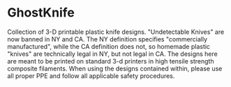 # GhostKnife
Collection of 3-D printable plastic knife designs.
"Undetectable Knives" are now banned in NY and CA. The NY definition specifies "commercially manufactured", while the CA definition does not, so homemade plastic "knives" are technically legal in NY, but not legal in CA. 
The designs here are meant to be printed on standard 3-d printers in high tensile strength composite filaments. When using the designs contained within, please use all proper PPE and follow all applicable safety procedures.
